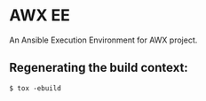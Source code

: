 # AWX EE


An Ansible Execution Environment for AWX project.

## Regenerating the build context:

```
$ tox -ebuild
```
